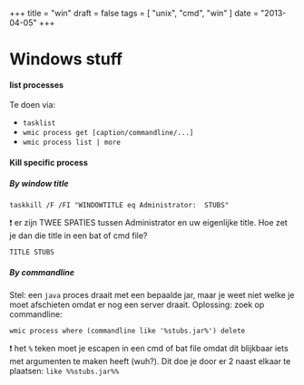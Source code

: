 +++
title = "win"
draft = false
tags = [
    "unix",
    "cmd",
    "win"
]
date = "2013-04-05"
+++
# Windows stuff 

#### list processes 

Te doen via:

  * `tasklist`
  * `wmic process get [caption/commandline/...]`
  * `wmic process list | more`

#### Kill specific process 

##### By window title 

`taskkill /F /FI "WINDOWTITLE eq Administrator:  STUBS"`

:exclamation: er zijn TWEE SPATIES tussen Administrator en uw eigenlijke title. Hoe zet je dan die title in een bat of cmd file? 

`TITLE STUBS`

##### By commandline 

Stel: een `java` proces draait met een bepaalde jar, maar je weet niet welke je moet afschieten omdat er nog een server draait. Oplossing: zoek op commandline:

`wmic process where (commandline like '%stubs.jar%') delete`

:exclamation: het `%` teken moet je escapen in een cmd of bat file omdat dit blijkbaar iets met argumenten te maken heeft (wuh?). Dit doe je door er 2 naast elkaar te plaatsen: `like %%stubs.jar%%`